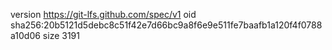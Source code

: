 version https://git-lfs.github.com/spec/v1
oid sha256:20b5121d5debc8c51f42e7d66bc9a8f6e9e511fe7baafb1a120f4f0788a10d06
size 3191

